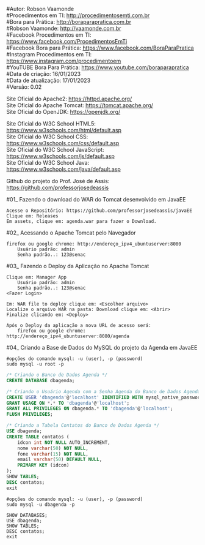 #Autor: Robson Vaamonde<br>
#Procedimentos em TI: http://procedimentosemti.com.br<br>
#Bora para Prática: http://boraparapratica.com.br<br>
#Robson Vaamonde: http://vaamonde.com.br<br>
#Facebook Procedimentos em TI: https://www.facebook.com/ProcedimentosEmTi<br>
#Facebook Bora para Prática: https://www.facebook.com/BoraParaPratica<br>
#Instagram Procedimentos em TI: https://www.instagram.com/procedimentoem<br>
#YouTUBE Bora Para Prática: https://www.youtube.com/boraparapratica<br>
#Data de criação: 16/01/2023<br>
#Data de atualização: 17/01/2023<br>
#Versão: 0.02<br>

Site Oficial do Apache2: https://httpd.apache.org/<br>
Site Oficial do Apache Tomcat: https://tomcat.apache.org/<br>
Site Oficial do OpenJDK: https://openjdk.org/

Site Oficial do W3C School HTML5: https://www.w3schools.com/html/default.asp<br>
Site Oficial do W3C School CSS: https://www.w3schools.com/css/default.asp<br>
Site Oficial do W3C School JavaScript: https://www.w3schools.com/js/default.asp<br>
Site Oficial do W3C School Java: https://www.w3schools.com/java/default.asp

Github do projeto do Prof. José de Assis: https://github.com/professorjosedeassis

#01_ Fazendo o download do WAR do Tomcat desenvolvido em JavaEE<br>

	Acesse o Repositório: https://github.com/professorjosedeassis/javaEE
	Clique em: Releases
	Em assets, clique em: agenda.war para fazer o Download.

#02_ Acessando o Apache Tomcat pelo Navegador<br>

	firefox ou google chrome: http://endereço_ipv4_ubuntuserver:8080
		Usuário padrão: admin
		Senha padrão..: 123@senac

#03_ Fazendo o Deploy da Aplicação no Apache Tomcat<br>

	Clique em: Manager App
		Usuário padrão: admin
		Senha padrão..: 123@senac
	<Fazer Login>

	Em: WAR file to deploy clique em: <Escolher arquivo>
	Localize o arquivo WAR na pasta: Download clique em: <Abrir>
	Finalize clicando em: <Deploy>

	Após o Deploy da aplicação a nova URL de acesso será: 
		firefox ou google chrome: http://endereço_ipv4_ubuntuserver:8080/agenda

#04_ Criando a Base de Dados do MySQL do projeto da Agenda em JavaEE<br>

	#opções do comando mysql: -u (user), -p (password)
	sudo mysql -u root -p

```sql
/* Criando o Banco de Dados Agenda */
CREATE DATABASE dbagenda;

/* Criando o Usuário Agenda com a Senha Agenda do Banco de Dados Agenda*/
CREATE USER 'dbagenda'@'localhost' IDENTIFIED WITH mysql_native_password BY 'dbagenda';
GRANT USAGE ON *.* TO 'dbagenda'@'localhost';
GRANT ALL PRIVILEGES ON dbagenda.* TO 'dbagenda'@'localhost';
FLUSH PRIVILEGES;

/* Criando a Tabela Contatos do Banco de Dados Agenda */
USE dbagenda;
CREATE TABLE contatos (
	idcon int NOT NULL AUTO_INCREMENT,
	nome varchar(50) NOT NULL,
	fone varchar(15) NOT NULL,
	email varchar(50) DEFAULT NULL,
	PRIMARY KEY (idcon)
);
SHOW TABLES;
DESC contatos;
exit
```

	#opções do comando mysql: -u (user), -p (password)
	sudo mysql -u dbagenda -p

	SHOW DATABASES;
	USE dbagenda;
	SHOW TABLES;
	DESC contatos;
	exit
